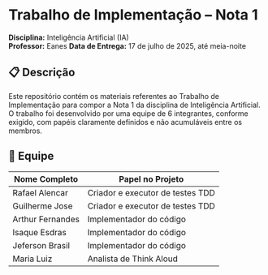 # Trabalho de Implementação – Nota 1  
**Disciplina:** Inteligência Artificial (IA)  
**Professor:** Eanes
**Data de Entrega:** 17 de julho de 2025, até meia-noite  

## 📋 Descrição

Este repositório contém os materiais referentes ao Trabalho de Implementação para compor a Nota 1 da disciplina de Inteligência Artificial. O trabalho foi desenvolvido por uma equipe de 6 integrantes, conforme exigido, com papéis claramente definidos e não acumuláveis entre os membros.

## 👥 Equipe

| Nome Completo         | Papel no Projeto                     |
|-----------------------|--------------------------------------|
| Rafael Alencar        | Criador e executor de testes TDD     |
| Guilherme Jose        | Criador e executor de testes TDD     |
| Arthur Fernandes      | Implementador do código              |
| Isaque Esdras         | Implementador do código              |
| Jeferson Brasil       | Implementador do código              |
| Maria Luiz            | Analista de Think Aloud              |
